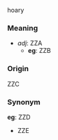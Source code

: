 hoary
### Meaning
+ _adj_: ZZA
    + __eg__: ZZB

### Origin

ZZC

### Synonym

__eg__: ZZD

+ ZZE


